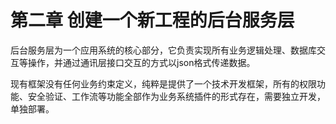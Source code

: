 # 第二章 创建一个新工程的后台服务层

后台服务层为一个应用系统的核心部分，它负责实现所有业务逻辑处理、数据库交互等操作，并通过通讯层接口交互的方式以json格式传递数据。

现有框架没有任何业务约束定义，纯粹是提供了一个技术开发框架，所有的权限功能、安全验证、工作流等功能全部作为业务系统插件的形式存在，需要独立开发，单独部署。

